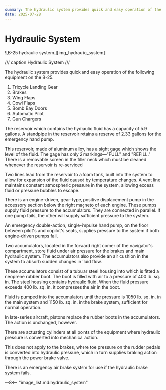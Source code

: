 ```yaml
---
summary: The hydraulic system provides quick and easy operation of the following equipment on the B-25.
date: 2025-07-28
---
```


# Hydraulic System

![B-25 hydraulic system.][img_hydraulic_system]

/// caption
Hydraulic System
///

The hydraulic system provides quick and easy operation of the following equipment on the B-25.

1. Tricycle Landing Gear
2. Brakes
3. Wing Flaps
4. Cowl Flaps
5. Bomb Bay Doors
6. Automatic Pilot
7. Gun Chargers

The reservoir which contains the hydraulic fluid has a capacity of 5.9 gallons. A standpipe in the reservoir retains a reserve of 2.33 gallons for the emergency hand pump.

This reservoir, made of aluminum alloy, has a sight gage which shows the level of the fluid. The gage has only 2 markings—"FULL" and "REFILL." There is a removable screen in the filler neck which must be cleaned whenever the reservoir is re-serviced.

Two lines lead from the reservoir to a foam tank, built into the system to allow for expansion of the fluid caused by temperature changes. A vent line maintains constant atmospheric pressure in the system, allowing excess fluid or pressure bubbles to escape.

There is an engine-driven, gear-type, positive displacement pump in the accessory section below the right magneto of each engine. These pumps supply fluid pressure to the accumulators. They are connected in parallel. If one pump fails, the other will supply sufficient pressure to the system.

An emergency double-action, single-impulse hand pump, on the floor between pilot's and copilot's seats, supplies pressure to the system if both engine-driven pumps fail.

Two accumulators, located in the forward right comer of the navigator's compartment, store fluid under air pressure for the brakes and main hydraulic system. The accumulators also provide an air cushion in the system to absorb sudden changes in fluid flow.

These accumulators consist of a tubular steel housing into which is fitted a neoprene rubber boot. The boot is filled with air to a pressure of 400 lb. sq. in. The steel housing contains hydraulic fluid. When the fluid pressure exceeds 400 lb. sq. in. it compresses the air in the boot.

Fluid is pumped into the accumulators until the pressure is 1050 lb. sq. in. in the main system and 1150 lb. sq. in. in the brake system, sufficient for normal operation.

In late-series aircraft, pistons replace the rubber boots in the accumulators. The action is unchanged, however.

There are actuating cylinders at all points of the equipment where hydraulic pressure is converted into mechanical action.

This does not apply to the brakes, where toe pressure on the rudder pedals is converted into hydraulic pressure, which in turn supplies braking action through the power brake valve.

There is an emergency air brake system for use if the hydraulic brake system fails.

<!-- links -->
--8<-- "image_list.md:hydraulic_system"